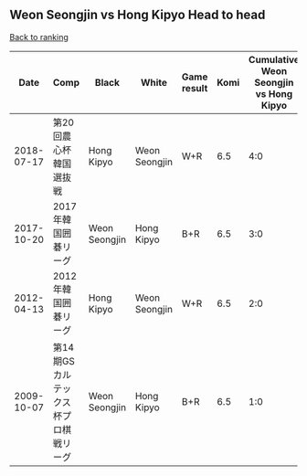 ## Weon Seongjin vs Hong Kipyo Head to head

[Back to ranking](../../index.md)




| **Date** | **Comp** | **Black** | **White** | **Game result** | **Komi** | **Cumulative Weon Seongjin vs Hong Kipyo** | **Weon Seongjin streak** | **Hong Kipyo streak** | 
| --- | --- | --- | --- | --- | --- | --- | --- | --- |
| 2018-07-17 | 第20回農心杯韓国選抜戦 | Hong Kipyo | Weon Seongjin | W+R | 6.5 | 4:0 | 4 | 0 | 
| 2017-10-20 | 2017年韓国囲碁リーグ | Weon Seongjin | Hong Kipyo | B+R | 6.5 | 3:0 | 3 | 0 | 
| 2012-04-13 | 2012年韓国囲碁リーグ | Hong Kipyo | Weon Seongjin | W+R | 6.5 | 2:0 | 2 | 0 | 
| 2009-10-07 | 第14期GSカルテックス杯プロ棋戦リーグ | Weon Seongjin | Hong Kipyo | B+R | 6.5 | 1:0 | 1 | 0 |




